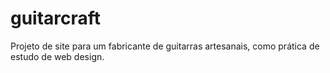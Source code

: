 # guitarcraft
Projeto de site para um fabricante de guitarras artesanais, como prática de estudo de web design.

